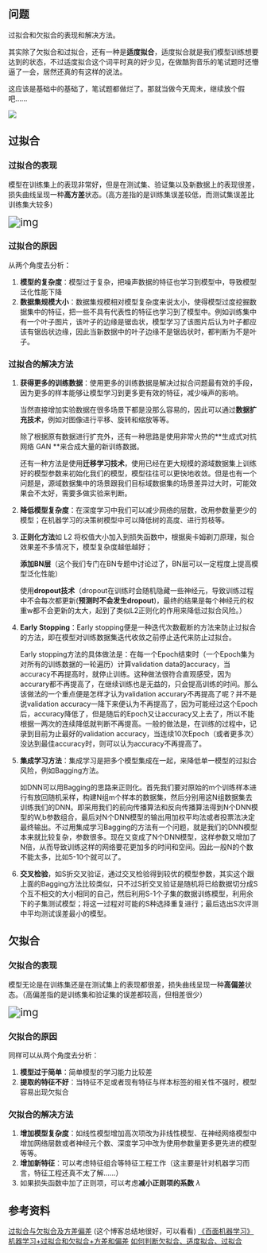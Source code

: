 ## 问题

过拟合和欠拟合的表现和解决方法。

其实除了欠拟合和过拟合，还有一种是**适度拟合**，适度拟合就是我们模型训练想要达到的状态，不过适度拟合这个词平时真的好少见，在做酷狗音乐的笔试题时还懵逼了一会，居然还真的有这样的说法。

这应该是基础中的基础了，笔试题都做烂了。那就当做今天周末，继续放个假吧……

![](https://i.loli.net/2020/05/16/m1MXWUG6RZEfB2H.jpg)

## 过拟合

### 过拟合的表现

模型在训练集上的表现非常好，但是在测试集、验证集以及新数据上的表现很差，损失曲线呈现一种**高方差**状态。(高方差指的是训练集误差较低，而测试集误差比训练集大较多)

<img src="https://i.loli.net/2020/05/16/dNxegZrbA6GUwPp.png" alt="img" style="zoom:150%;" />

### 过拟合的原因

从两个角度去分析：

1. **模型的复杂度**：模型过于复杂，把噪声数据的特征也学习到模型中，导致模型泛化性能下降
2. **数据集规模大小**：数据集规模相对模型复杂度来说太小，使得模型过度挖掘数据集中的特征，把一些不具有代表性的特征也学习到了模型中。例如训练集中有一个叶子图片，该叶子的边缘是锯齿状，模型学习了该图片后认为叶子都应该有锯齿状边缘，因此当新数据中的叶子边缘不是锯齿状时，都判断为不是叶子。

### 过拟合的解决方法

1. **获得更多的训练数据**：使用更多的训练数据是解决过拟合问题最有效的手段，因为更多的样本能够让模型学习到更多更有效的特征，减少噪声的影响。

   当然直接增加实验数据在很多场景下都是没那么容易的，因此可以通过**数据扩充技术**，例如对图像进行平移、旋转和缩放等等。

   除了根据原有数据进行扩充外，还有一种思路是使用非常火热的**生成式对抗网络 GAN **来合成大量的新训练数据。

   还有一种方法是使用**迁移学习技术**，使用已经在更大规模的源域数据集上训练好的模型参数来初始化我们的模型，模型往往可以更快地收敛。但是也有一个问题是，源域数据集中的场景跟我们目标域数据集的场景差异过大时，可能效果会不太好，需要多做实验来判断。

2. **降低模型复杂度**：在深度学习中我们可以减少网络的层数，改用参数量更少的模型；在机器学习的决策树模型中可以降低树的高度、进行剪枝等。

3. **正则化方法**如 L2 将权值大小加入到损失函数中，根据奥卡姆剃刀原理，拟合效果差不多情况下，模型复杂度越低越好；

   **添加BN层**（这个我们专门在BN专题中讨论过了，BN层可以一定程度上提高模型泛化性能）

   使用**dropout技术**（dropout在训练时会随机隐藏一些神经元，导致训练过程中不会每次都更新(**预测时不会发生dropout**)，最终的结果是每个神经元的权重w都不会更新的太大，起到了类似L2正则化的作用来降低过拟合风险。）

4. **Early Stopping**：Early stopping便是一种迭代次数截断的方法来防止过拟合的方法，即在模型对训练数据集迭代收敛之前停止迭代来防止过拟合。

    Early stopping方法的具体做法是：在每一个Epoch结束时（一个Epoch集为对所有的训练数据的一轮遍历）计算validation data的accuracy，当accuracy不再提高时，就停止训练。这种做法很符合直观感受，因为accurary都不再提高了，在继续训练也是无益的，只会提高训练的时间。那么该做法的一个重点便是怎样才认为validation accurary不再提高了呢？并不是说validation accuracy一降下来便认为不再提高了，因为可能经过这个Epoch后，accuracy降低了，但是随后的Epoch又让accuracy又上去了，所以不能根据一两次的连续降低就判断不再提高。一般的做法是，在训练的过程中，记录到目前为止最好的validation accuracy，当连续10次Epoch（或者更多次）没达到最佳accuracy时，则可以认为accuracy不再提高了。

5. **集成学习方法**：集成学习是把多个模型集成在一起，来降低单一模型的过拟合风险，例如Bagging方法。

   如DNN可以用Bagging的思路来正则化。首先我们要对原始的m个训练样本进行有放回随机采样，构建N组m个样本的数据集，然后分别用这N组数据集去训练我们的DNN。即采用我们的前向传播算法和反向传播算法得到N个DNN模型的W,b参数组合，最后对N个DNN模型的输出用加权平均法或者投票法决定最终输出。不过用集成学习Bagging的方法有一个问题，就是我们的DNN模型本来就比较复杂，参数很多。现在又变成了N个DNN模型，这样参数又增加了N倍，从而导致训练这样的网络要花更加多的时间和空间。因此一般N的个数不能太多，比如5-10个就可以了。

6. **交叉检验**，如S折交叉验证，通过交叉检验得到较优的模型参数，其实这个跟上面的Bagging方法比较类似，只不过S折交叉验证是随机将已给数据切分成S个互不相交的大小相同的自己，然后利用S-1个子集的数据训练模型，利用余下的子集测试模型；将这一过程对可能的S种选择重复进行；最后选出S次评测中平均测试误差最小的模型。

## 欠拟合

### 欠拟合的表现

模型无论是在训练集还是在测试集上的表现都很差，损失曲线呈现一种**高偏差**状态。（高偏差指的是训练集和验证集的误差都较高，但相差很少）

<img src="https://i.loli.net/2020/05/16/N2v1dDnKqfk7iQs.png" alt="img" style="zoom:150%;" />

### 欠拟合的原因

同样可以从两个角度去分析：

1. **模型过于简单**：简单模型的学习能力比较差
2. **提取的特征不好**：当特征不足或者现有特征与样本标签的相关性不强时，模型容易出现欠拟合

### 欠拟合的解决方法

1. **增加模型复杂度**：如线性模型增加高次项改为非线性模型、在神经网络模型中增加网络层数或者神经元个数、深度学习中改为使用参数量更多更先进的模型等等。
2. **增加新特征**：可以考虑特征组合等特征工程工作（这主要是针对机器学习而言，特征工程还真不太了解……）
3. 如果损失函数中加了正则项，可以考虑**减小正则项的系数** $\lambda$

## 参考资料

[过拟合与欠拟合及方差偏差](https://www.jianshu.com/p/f2489ccc14b4)   (这个博客总结地很好，可以看看)
<u>《百面机器学习》</u>
[机器学习+过拟合和欠拟合+方差和偏差](https://blog.csdn.net/u012197749/article/details/79766317)
[如何判断欠拟合、适度拟合、过拟合](https://blog.csdn.net/GL3_24/article/details/90294490)

